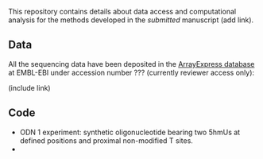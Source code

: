 This repository contains details about data access and computational analysis for the methods developed in the *submitted* manuscript (add link).


## Data

All the sequencing data have been deposited in the [ArrayExpress database](https://www.ebi.ac.uk/arrayexpress/) at EMBL-EBI under accession number ??? (currently reviewer access only):

(include link)

## Code

- ODN 1 experiment: synthetic oligonucleotide bearing two 5hmUs at defined positions and proximal non-modified T sites.
- 

